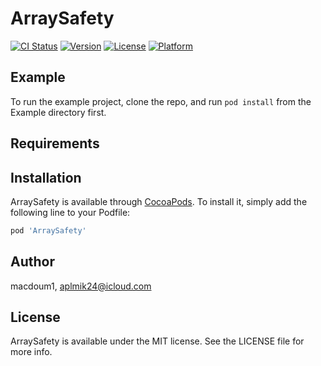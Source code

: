 # ArraySafety

[![CI Status](http://img.shields.io/travis/macdoum1/ArraySafety.svg?style=flat)](https://travis-ci.org/macdoum1/ArraySafety)
[![Version](https://img.shields.io/cocoapods/v/ArraySafety.svg?style=flat)](http://cocoapods.org/pods/ArraySafety)
[![License](https://img.shields.io/cocoapods/l/ArraySafety.svg?style=flat)](http://cocoapods.org/pods/ArraySafety)
[![Platform](https://img.shields.io/cocoapods/p/ArraySafety.svg?style=flat)](http://cocoapods.org/pods/ArraySafety)

## Example

To run the example project, clone the repo, and run `pod install` from the Example directory first.

## Requirements

## Installation

ArraySafety is available through [CocoaPods](http://cocoapods.org). To install
it, simply add the following line to your Podfile:

```ruby
pod 'ArraySafety'
```

## Author

macdoum1, aplmik24@icloud.com

## License

ArraySafety is available under the MIT license. See the LICENSE file for more info.
